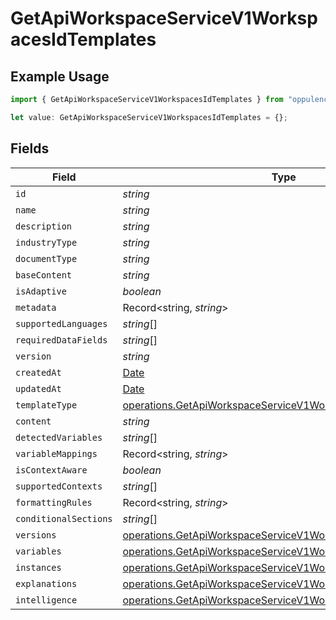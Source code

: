 # GetApiWorkspaceServiceV1WorkspacesIdTemplates

## Example Usage

```typescript
import { GetApiWorkspaceServiceV1WorkspacesIdTemplates } from "oppulence-backend-sdk/models/operations";

let value: GetApiWorkspaceServiceV1WorkspacesIdTemplates = {};
```

## Fields

| Field                                                                                                                                        | Type                                                                                                                                         | Required                                                                                                                                     | Description                                                                                                                                  |
| -------------------------------------------------------------------------------------------------------------------------------------------- | -------------------------------------------------------------------------------------------------------------------------------------------- | -------------------------------------------------------------------------------------------------------------------------------------------- | -------------------------------------------------------------------------------------------------------------------------------------------- |
| `id`                                                                                                                                         | *string*                                                                                                                                     | :heavy_minus_sign:                                                                                                                           | N/A                                                                                                                                          |
| `name`                                                                                                                                       | *string*                                                                                                                                     | :heavy_minus_sign:                                                                                                                           | N/A                                                                                                                                          |
| `description`                                                                                                                                | *string*                                                                                                                                     | :heavy_minus_sign:                                                                                                                           | N/A                                                                                                                                          |
| `industryType`                                                                                                                               | *string*                                                                                                                                     | :heavy_minus_sign:                                                                                                                           | N/A                                                                                                                                          |
| `documentType`                                                                                                                               | *string*                                                                                                                                     | :heavy_minus_sign:                                                                                                                           | N/A                                                                                                                                          |
| `baseContent`                                                                                                                                | *string*                                                                                                                                     | :heavy_minus_sign:                                                                                                                           | N/A                                                                                                                                          |
| `isAdaptive`                                                                                                                                 | *boolean*                                                                                                                                    | :heavy_minus_sign:                                                                                                                           | N/A                                                                                                                                          |
| `metadata`                                                                                                                                   | Record<string, *string*>                                                                                                                     | :heavy_minus_sign:                                                                                                                           | N/A                                                                                                                                          |
| `supportedLanguages`                                                                                                                         | *string*[]                                                                                                                                   | :heavy_minus_sign:                                                                                                                           | N/A                                                                                                                                          |
| `requiredDataFields`                                                                                                                         | *string*[]                                                                                                                                   | :heavy_minus_sign:                                                                                                                           | N/A                                                                                                                                          |
| `version`                                                                                                                                    | *string*                                                                                                                                     | :heavy_minus_sign:                                                                                                                           | N/A                                                                                                                                          |
| `createdAt`                                                                                                                                  | [Date](https://developer.mozilla.org/en-US/docs/Web/JavaScript/Reference/Global_Objects/Date)                                                | :heavy_minus_sign:                                                                                                                           | N/A                                                                                                                                          |
| `updatedAt`                                                                                                                                  | [Date](https://developer.mozilla.org/en-US/docs/Web/JavaScript/Reference/Global_Objects/Date)                                                | :heavy_minus_sign:                                                                                                                           | N/A                                                                                                                                          |
| `templateType`                                                                                                                               | [operations.GetApiWorkspaceServiceV1WorkspacesIdTemplateType](../../models/operations/getapiworkspaceservicev1workspacesidtemplatetype.md)   | :heavy_minus_sign:                                                                                                                           | N/A                                                                                                                                          |
| `content`                                                                                                                                    | *string*                                                                                                                                     | :heavy_minus_sign:                                                                                                                           | N/A                                                                                                                                          |
| `detectedVariables`                                                                                                                          | *string*[]                                                                                                                                   | :heavy_minus_sign:                                                                                                                           | N/A                                                                                                                                          |
| `variableMappings`                                                                                                                           | Record<string, *string*>                                                                                                                     | :heavy_minus_sign:                                                                                                                           | N/A                                                                                                                                          |
| `isContextAware`                                                                                                                             | *boolean*                                                                                                                                    | :heavy_minus_sign:                                                                                                                           | N/A                                                                                                                                          |
| `supportedContexts`                                                                                                                          | *string*[]                                                                                                                                   | :heavy_minus_sign:                                                                                                                           | N/A                                                                                                                                          |
| `formattingRules`                                                                                                                            | Record<string, *string*>                                                                                                                     | :heavy_minus_sign:                                                                                                                           | N/A                                                                                                                                          |
| `conditionalSections`                                                                                                                        | *string*[]                                                                                                                                   | :heavy_minus_sign:                                                                                                                           | N/A                                                                                                                                          |
| `versions`                                                                                                                                   | [operations.GetApiWorkspaceServiceV1WorkspacesIdVersions](../../models/operations/getapiworkspaceservicev1workspacesidversions.md)[]         | :heavy_minus_sign:                                                                                                                           | N/A                                                                                                                                          |
| `variables`                                                                                                                                  | [operations.GetApiWorkspaceServiceV1WorkspacesIdVariables](../../models/operations/getapiworkspaceservicev1workspacesidvariables.md)[]       | :heavy_minus_sign:                                                                                                                           | N/A                                                                                                                                          |
| `instances`                                                                                                                                  | [operations.GetApiWorkspaceServiceV1WorkspacesIdInstances](../../models/operations/getapiworkspaceservicev1workspacesidinstances.md)[]       | :heavy_minus_sign:                                                                                                                           | N/A                                                                                                                                          |
| `explanations`                                                                                                                               | [operations.GetApiWorkspaceServiceV1WorkspacesIdExplanations](../../models/operations/getapiworkspaceservicev1workspacesidexplanations.md)[] | :heavy_minus_sign:                                                                                                                           | N/A                                                                                                                                          |
| `intelligence`                                                                                                                               | [operations.GetApiWorkspaceServiceV1WorkspacesIdIntelligence](../../models/operations/getapiworkspaceservicev1workspacesidintelligence.md)[] | :heavy_minus_sign:                                                                                                                           | N/A                                                                                                                                          |